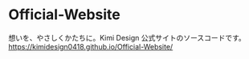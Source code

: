 # Official-Website
想いを、やさしくかたちに。Kimi Design 公式サイトのソースコードです。
https://kimidesign0418.github.io/Official-Website/

